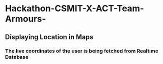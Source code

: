 # Hackathon-CSMIT-X-ACT-Team-Armours-

## Displaying Location in Maps

### The live coordinates of the user is being fetched from Realtime Database

